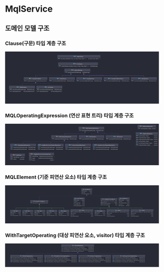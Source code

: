 # MqlService

## 도메인 모델 구조

### Clause(구문) 타입 계층 구조
![clause](./img/clause.PNG)


### MQLOperatingExpression (연산 표현 트리) 타입 계층 구조
![expression](./img/expression.PNG)


### MQLElement (기준 피연산 요소) 타입 계층 구조
![element](./img/element.PNG)


### WithTargetOperating (대상 피연산 요소, visitor) 타입 계층 구조
![targetOperating](./img/targetOperating.PNG)




